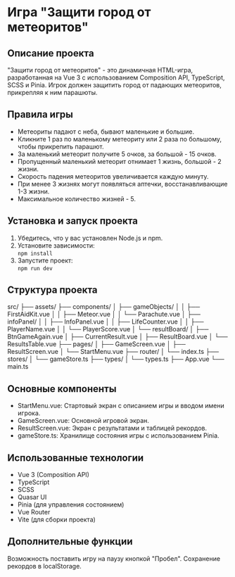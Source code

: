 # Игра "Защити город от метеоритов"

## Описание проекта
"Защити город от метеоритов" - это динамичная HTML-игра, разработанная на Vue 3 с использованием Composition API, TypeScript, SCSS и Pinia. Игрок должен защитить город от падающих метеоритов, прикрепляя к ним парашюты.

## Правила игры

- Метеориты падают с неба, бывают маленькие и большие.
- Кликните 1 раз по маленькому метеориту или 2 раза по большому, чтобы прикрепить парашют.
- За маленький метеорит получите 5 очков, за большой - 15 очков.
- Пропущенный маленький метеорит отнимает 1 жизнь, большой - 2 жизни.
- Скорость падения метеоритов увеличивается каждую минуту.
- При менее 3 жизнях могут появляться аптечки, восстанавливающие 1-3 жизни.
- Максимальное количество жизней - 5.

## Установка и запуск проекта

1. Убедитесь, что у вас установлен Node.js и npm.
2. Установите зависимости:\
`npm install`
3. Запустите проект:\
`npm run dev`

## Структура проекта

src/
├── assets/
├── components/
│   ├── gameObjects/
│   │   ├── FirstAidKit.vue
│   │   ├── Meteor.vue
│   │   └── Parachute.vue
│   ├── infoPanel/
│   │   ├── InfoPanel.vue
│   │   ├── LifeCounter.vue
│   │   ├── PlayerName.vue
│   │   └── PlayerScore.vue
│   └── resultBoard/
│       ├── BtnGameAgain.vue
│       ├── CurrentResult.vue
│       ├── ResultBoard.vue
│       └── ResultsTable.vue
├── pages/
│   ├── GameScreen.vue
│   ├── ResultScreen.vue
│   └── StartMenu.vue
├── router/
│   └── index.ts
├── stores/
│   └── gameStore.ts
├── types/
│   └── types.ts
├── App.vue
└── main.ts

## Основные компоненты

- StartMenu.vue: Стартовый экран с описанием игры и вводом имени игрока.
- GameScreen.vue: Основной игровой экран.
- ResultScreen.vue: Экран с результатами и таблицей рекордов.
- gameStore.ts: Хранилище состояния игры с использованием Pinia.

## Использованные технологии

- Vue 3 (Composition API)
- TypeScript
- SCSS
- Quasar UI
- Pinia (для управления состоянием)
- Vue Router
- Vite (для сборки проекта)

## Дополнительные функции

Возможность поставить игру на паузу кнопкой "Пробел".
Сохранение рекордов в localStorage.
